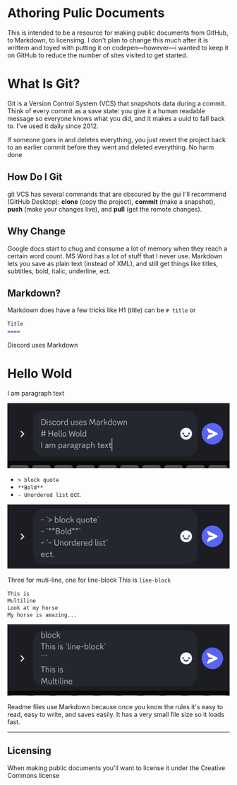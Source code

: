 # Athoring Pulic Documents

This is intended to be a resource for making public documents from GitHub, to Markdown, to licensimg. I don't plan to change this much after it is writtem and toyed with putting it on codepen—however—i wanted to keep it on GitHub to reduce the number of sites visited to get started.

# What Is Git?

Git is a Version Control System (VCS) that snapshots data during a commit. Think of every commit as a save state: you give it a human readable message so everyone knows what you did, and it makes a uuid to fall back to. I've used it daily since 2012.

If someone goes in and deletes everything, you just revert the project back to an earlier commit before they went and deleted everything. No harm done

## How Do I Git
git VCS has several commands that are obscured by the gui I'll recommend (GitHub Desktop): **clone** (copy the project), **commit** (make a snapshot), **push** (make your changes live), and **pull** (get the remote changes). 

## Why Change
Google docs start to chug and consume a lot of memory when they reach a certain word count. MS Word has a lot of stuff that I never use. Markdown lets you save as plain text (instead of XML), and still get things like titles, subtitles, bold, italic, underline, ect.

## Markdown?
Markdown does have a few tricks like H1 (title) can be `# title` or 
```md
Title
====
```

Discord uses Markdown 
# Hello Wold
I am paragraph text

![Image](./eb3679b8fe2518c3884ac602a0243651.jpg) 

- `> block quote`
- `**Bold**`
- `- Unordered list`
ect.

![Image](./d430769ddc08cb1043d3ce1cb928e598.jpg)

Three for muti-line, one for line-block
This is `line-block`
```
This is
Multiline
Look at my horse
My horse is amazing...
```

![Image](./5d1a394e86c3a45d49d7e9e6bdf11aeb.jpg) 

Readme files use Markdown because once you know the rules it's easy to read, easy to write, and saves easily. It has a very small file size so it loads fast.

----

## Licensing 

When making public documents you'll want to license it under the Creative Commons license
